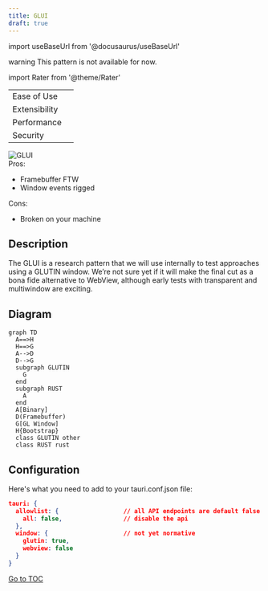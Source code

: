 ```yaml
---
title: GLUI
draft: true
---
```


import useBaseUrl from '@docusaurus/useBaseUrl'

</blockquote>warning
This pattern is not available for now.
</blockquote>

import Rater from '@theme/Rater'

<div className=row>
  <div className=col col--4>
    <table>
      <tr>
        <td>Ease of Use</td>
        <td><Rater value=0/></td>
      </tr>
      <tr>
        <td>Extensibility</td>
        <td><Rater value=0/></td>
      </tr>
      <tr>
        <td>Performance</td>
        <td><Rater value=5/></td>
      </tr>
      <tr>
        <td>Security</td>
        <td><Rater value=0/></td>
      </tr>
    </table>
  </div>
  <div className=col col--4 pattern-logo>
    <img src={useBaseUrl('img/recipes/GLUI.svg')} alt=GLUI />
  </div>
  <div className=col col--4>
    Pros:
    <ul>
      <li>Framebuffer FTW</li>
      <li>Window events rigged</li>
    </ul>
    Cons:
    <ul>
      <li>Broken on your machine</li>
    </ul>
  </div>
</div>

## Description

The GLUI is a research pattern that we will use internally to test approaches using a GLUTIN window. We’re not sure yet if it will make the final cut as a bona fide alternative to WebView, although early tests with transparent and multiwindow are exciting.

## Diagram

```mermaid
graph TD
  A==>H
  H==>G
  A-->D
  D-->G
  subgraph GLUTIN
    G
  end
  subgraph RUST
    A
  end
  A[Binary]
  D(Framebuffer)
  G[GL Window]
  H{Bootstrap}
  class GLUTIN other
  class RUST rust
```

## Configuration

Here's what you need to add to your tauri.conf.json file:

```json
tauri: {
  allowlist: {                  // all API endpoints are default false
    all: false,                 // disable the api
  },
  window: {                     // not yet normative
    glutin: true,
    webview: false
  }
}
```
<span style='float: footnote;'><a href="../../../index.html#toc">Go to TOC</a></span>

